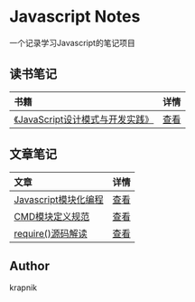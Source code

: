 # Javascript Notes

一个记录学习Javascript的笔记项目

## 读书笔记

[placeholder]:p

| 书籍 |  详情 |
|:-------- |:--------:|
| [《JavaScript设计模式与开发实践》](https://item.jd.com/11686375.html) | [查看](./JavaScript设计模式与开发实践) |

## 文章笔记
| 文章 |  详情 |
|:-------- |:--------:|
| [Javascript模块化编程](http://www.ruanyifeng.com/blog/2012/10/javascript_module.html) | [查看](./Javascript模块化编程) |
| [CMD模块定义规范](https://github.com/seajs/seajs/issues/242) | [查看](./CMD模块定义规范) |
|[require()源码解读](http://www.ruanyifeng.com/blog/2015/05/require.html)|[查看](./require()源码解读)|


[/placeholder]:p

## Author
krapnik

